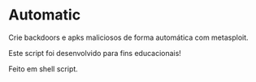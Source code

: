 # Automatic
Crie backdoors e apks maliciosos de forma automática com metasploit.



Este script foi desenvolvido para fins educacionais!


Feito em shell script.
